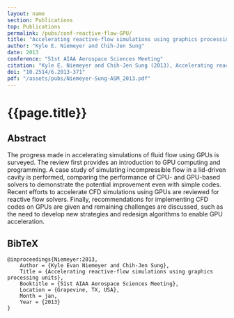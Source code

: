 ```yaml
---
layout: name
section: Publications
top: Publications
permalink: /pubs/conf-reactive-flow-GPU/
title: "Accelerating reactive-flow simulations using graphics processing units"
author: "Kyle E. Niemeyer and Chih-Jen Sung"
date: 2013
conference: "51st AIAA Aerospace Sciences Meeting"
citation: "Kyle E. Niemeyer and Chih-Jen Sung (2013), Accelerating reactive-flow simulations using graphics processing units, 51st AIAA Aerospace Sciences Meeting, Grapevine, TX, USA. 6--10 January."
doi: "10.2514/6.2013-371"
pdf: "/assets/pubs/Niemeyer-Sung-ASM_2013.pdf"
---
```


{{page.title}}
==============

## Abstract

The progress made in accelerating simulations of fluid flow using GPUs is surveyed. The review first provides an introduction to GPU computing and programming. A case study of simulating incompressible flow in a lid-driven cavity is performed, comparing the performance of CPU- and GPU-based solvers to demonstrate the potential improvement even with simple codes. Recent efforts to accelerate CFD simulations using GPUs are reviewed for reactive flow solvers. Finally, recommendations for implementing CFD codes on GPUs are given and remaining challenges are discussed, such as the need to develop new strategies and redesign algorithms to enable GPU acceleration.

## BibTeX

    @inproceedings{Niemeyer:2013,
        Author = {Kyle Evan Niemeyer and Chih-Jen Sung},
        Title = {Accelerating reactive-flow simulations using graphics processing units},
        Booktitle = {51st AIAA Aerospace Sciences Meeting},
        Location = {Grapevine, TX, USA},
        Month = jan,
        Year = {2013}
    }
